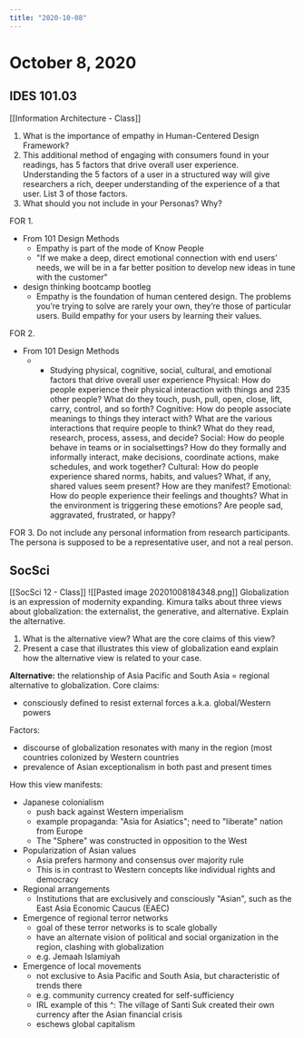 ```yaml
---
title: "2020-10-08"
---
```


# October 8, 2020
## IDES 101.03
[[Information Architecture - Class]]
1. What is the importance of empathy in Human-Centered Design Framework?
2. This additional method of engaging with consumers found in your readings, has 5 factors that drive overall user experience. Understanding the 5 factors of a user in a structured way will give researchers a rich, deeper understanding of the experience of a that user.  List 3 of those factors. 
3. What should you not include in your Personas? Why?

FOR 1. 
- From 101 Design Methods
	- Empathy is part of the mode of Know People
	- "If we make a deep, direct emotional connection with end users’ needs, we will be in a far better position to develop new ideas in tune with the customer"
- design thinking bootcamp bootleg
	- Empathy is the foundation of human centered design. The problems you’re trying to solve are rarely your own, they’re those of particular users. Build empathy for your users by learning their values.

FOR 2.
- From 101 Design Methods
	- 	- Studying physical, cognitive, social, cultural, and emotional factors that drive
overall user experience
Physical: How do people experience their physical interaction with things and
235
other people? What do they touch, push, pull, open, close, lift, carry, control, and
so forth?
Cognitive: How do people associate meanings to things they interact with?
What are the various interactions that require people to think? What do they read,
research, process, assess, and decide?
Social: How do people behave in teams or in socialsettings? How do they
formally and informally interact, make decisions, coordinate actions, make
schedules, and work together?
Cultural: How do people experience shared norms, habits, and values? What,
if any, shared values seem present? How are they manifest?
Emotional: How do people experience their feelings and thoughts? What in
the environment is triggering these emotions? Are people sad, aggravated,
frustrated, or happy?


FOR 3.
Do not include any personal information from research participants. The persona is supposed to be a representative user, and not a real person.
## SocSci
[[SocSci 12 - Class]]
![[Pasted image 20201008184348.png]]
Globalization is an expression of modernity expanding. Kimura talks about three views about globalization: the externalist, the generative, and alternative. Explain the alternative.
1. What is the alternative view? What are the core claims of this view?
2. Present a case that illustrates this view of globalization eand explain how the alternative view is related to your case.

**Alternative:** the relationship of Asia Pacific and South Asia = regional alternative to globalization. 
Core claims: 
- consciously defined to resist external forces a.k.a. global/Western powers

Factors: 
- discourse of globalization resonates with many in the region (most countries colonized by Western countries
- prevalence of Asian exceptionalism in both past and present times 


How this view manifests:
- Japanese colonialism
	- push back against Western imperialism
	- example propaganda: "Asia for Asiatics"; need to "liberate" nation from Europe
	- The "Sphere" was constructed in opposition to the West
- Popularization of Asian values
	- Asia prefers harmony and consensus over majority rule
	- This is in contrast to Western concepts like individual rights and democracy
- Regional arrangements
	- Institutions that are exclusively and consciously "Asian", such as the East  Asia Economic Caucus (EAEC)
- Emergence of regional terror networks
	- goal of these terror networks is to scale globally
	- have an alternate vision of political and social organization in the region, clashing with globalization
	- e.g. Jemaah Islamiyah
- Emergence of local movements
	- not exclusive to Asia Pacific and South Asia, but characteristic of trends there
	- e.g. community currency created for self-sufficiency
	- IRL example of this ^: The village of Santi Suk created their own currency after the Asian financial crisis
	- eschews global capitalism